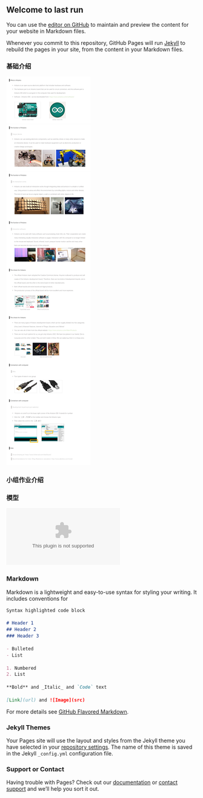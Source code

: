 ## Welcome to last run

You can use the [editor on GitHub](https://github.com/wjqbugkiller/wjqbugkiller.github.com/edit/main/README.md) to maintain and preview the content for your website in Markdown files.

Whenever you commit to this repository, GitHub Pages will run [Jekyll](https://jekyllrb.com/) to rebuild the pages in your site, from the content in your Markdown files.

### 基础介绍

![avatar](https://raw.githubusercontent.com/wjqbugkiller/wjqbugkiller.github.com/main/docs/2.jpg)

### 小组作业介绍


### 模型
![avatar](https://raw.githubusercontent.com/wjqbugkiller/wjqbugkiller.github.com/main/docs/模型.pptx)

### Markdown

Markdown is a lightweight and easy-to-use syntax for styling your writing. It includes conventions for

```markdown
Syntax highlighted code block

# Header 1
## Header 2
### Header 3

- Bulleted
- List

1. Numbered
2. List

**Bold** and _Italic_ and `Code` text

[Link](url) and ![Image](src)
```

For more details see [GitHub Flavored Markdown](https://guides.github.com/features/mastering-markdown/).

### Jekyll Themes

Your Pages site will use the layout and styles from the Jekyll theme you have selected in your [repository settings](https://github.com/wjqbugkiller/wjqbugkiller.github.com/settings/pages). The name of this theme is saved in the Jekyll `_config.yml` configuration file.

### Support or Contact

Having trouble with Pages? Check out our [documentation](https://docs.github.com/categories/github-pages-basics/) or [contact support](https://support.github.com/contact) and we’ll help you sort it out.
